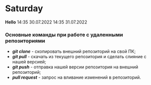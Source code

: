 # Saturday
**Hello**
14:35 30.07.2022
14:35 31.07.2022

### **Основные команды при работе с удаленными репозиториями**

- ***git clone*** - скопировать внешний репозиторий на свой ПК;
- ***git pull*** - скачать из текущего репозитория и сделать слияние с нашей версией;
- ***git push*** - отправка нашей версии репозитория на внешний репозиторий;
- ***pull request*** - запрос на вливание изменений в репозиторий.